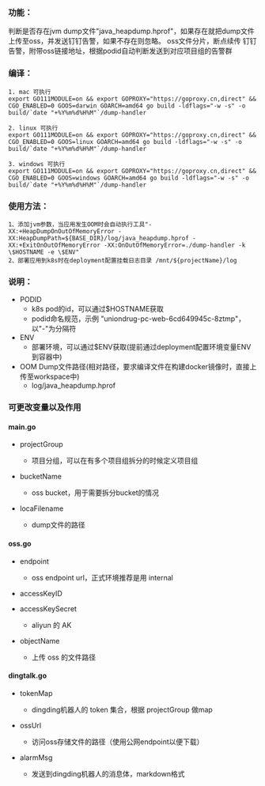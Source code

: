 
### 功能：

判断是否存在jvm dump文件"java_heapdump.hprof"，如果存在就把dump文件上传至oss，并发送钉钉告警，如果不存在则忽略。
oss文件分片，断点续传
钉钉告警，附带oss链接地址，根据podid自动判断发送到对应项目组的告警群

### 编译：

```
1. mac 可执行
export GO111MODULE=on && export GOPROXY="https://goproxy.cn,direct" && CGO_ENABLED=0 GOOS=darwin GOARCH=amd64 go build -ldflags="-w -s" -o build/`date "+%Y%m%d%H%M"`/dump-handler

2. linux 可执行
export GO111MODULE=on && export GOPROXY="https://goproxy.cn,direct" && CGO_ENABLED=0 GOOS=linux GOARCH=amd64 go build -ldflags="-w -s" -o build/`date "+%Y%m%d%H%M"`/dump-handler

3. windows 可执行
export GO111MODULE=on && export GOPROXY="https://goproxy.cn,direct" && CGO_ENABLED=0 GOOS=windows GOARCH=amd64 go build -ldflags="-w -s" -o build/`date "+%Y%m%d%H%M"`/dump-handler
```

### 使用方法：

```
1、添加jvm参数，当应用发生OOM时会自动执行工具"-XX:+HeapDumpOnOutOfMemoryError -XX:HeapDumpPath=${BASE_DIR}/log/java_heapdump.hprof -XX:+ExitOnOutOfMemoryError -XX:OnOutOfMemoryError=./dump-handler -k \$HOSTNAME -e \$ENV"
2、部署应用到k8s时在deployment配置挂载日志目录 /mnt/${projectName}/log
```

### 说明：

- PODID
  - k8s pod的id，可以通过$HOSTNAME获取
  - podid命名规范，示例 "uniondrug-pc-web-6cd649945c-8ztmp"，以"-"为分隔符
- ENV
  - 部署环境，可以通过$ENV获取(提前通过deployment配置环境变量ENV到容器中)
- OOM Dump文件路径(相对路径，要求编译文件在构建docker镜像时，直接上传至workspace中)
  - log/java_heapdump.hprof


### 可更改变量以及作用

#### main.go
- projectGroup
  - 项目分组，可以在有多个项目组拆分的时候定义项目组

- bucketName
  - oss bucket，用于需要拆分bucket的情况

- locaFilename
  - dump文件的路径


#### oss.go
- endpoint
  - oss endpoint url，正式环境推荐是用 internal

- accessKeyID
- accessKeySecret
  - aliyun 的 AK

- objectName
  - 上传 oss 的文件路径

#### dingtalk.go
- tokenMap
  - dingding机器人的 token 集合，根据 projectGroup 做map

- ossUrl
  - 访问oss存储文件的路径（使用公网endpoint以便下载）

- alarmMsg
  - 发送到dingding机器人的消息体，markdown格式